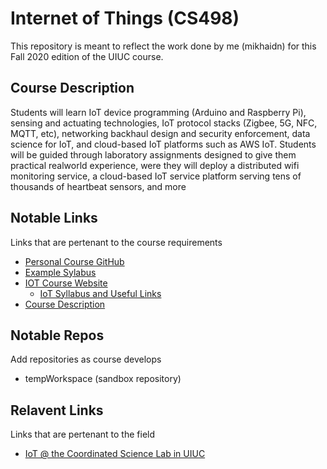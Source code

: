 # Internet of Things (CS498)
This repository is meant to reflect the work done by me (mikhaidn) for this Fall 2020 edition of the UIUC course.

## Course Description
Students will learn IoT device programming (Arduino and Raspberry Pi), sensing and actuating technologies, IoT protocol stacks (Zigbee, 5G, NFC, MQTT, etc), networking backhaul design and security enforcement, data science for IoT, and cloud-based IoT platforms such as AWS IoT. Students will be guided through laboratory assignments designed to give them practical realworld experience, were they will deploy a distributed wifi monitoring service, a cloud-based IoT service platform serving tens of thousands of heartbeat sensors, and more

## Notable Links
Links that are pertenant to the course requirements
* [Personal Course GitHub](https://github.com/mikhaidn/InternetOfThingsCS498)
* [Example Sylabus](https://ws.engr.illinois.edu/sitemanager/getfile.asp?id=574)
* [IOT Course Website](https://iot.cs.illinois.edu/)
    * [IoT Syllabus and Useful Links](https://docs.google.com/document/d/1Ppa4HP4DI11YXHkIenWeck5uFkvGjzD-_wcCYOS4F2c/edit)
* [Course Description](https://cs.illinois.edu/academics/courses/CS498ITO)

## Notable Repos
Add repositories as course develops
* tempWorkspace (sandbox repository)

## Relavent Links
Links that are pertenant to the field
* [IoT @ the Coordinated Science Lab in UIUC](https://csl.illinois.edu/research/impact-areas/internet-things)

